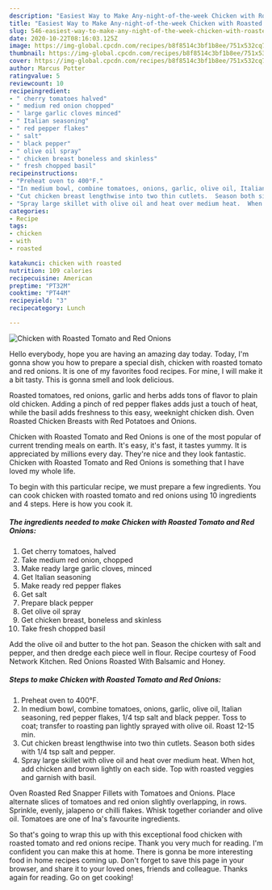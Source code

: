 ```yaml
---
description: "Easiest Way to Make Any-night-of-the-week Chicken with Roasted Tomato and Red Onions"
title: "Easiest Way to Make Any-night-of-the-week Chicken with Roasted Tomato and Red Onions"
slug: 546-easiest-way-to-make-any-night-of-the-week-chicken-with-roasted-tomato-and-red-onions
date: 2020-10-22T08:16:03.125Z
image: https://img-global.cpcdn.com/recipes/b8f8514c3bf1b8ee/751x532cq70/chicken-with-roasted-tomato-and-red-onions-recipe-main-photo.jpg
thumbnail: https://img-global.cpcdn.com/recipes/b8f8514c3bf1b8ee/751x532cq70/chicken-with-roasted-tomato-and-red-onions-recipe-main-photo.jpg
cover: https://img-global.cpcdn.com/recipes/b8f8514c3bf1b8ee/751x532cq70/chicken-with-roasted-tomato-and-red-onions-recipe-main-photo.jpg
author: Marcus Potter
ratingvalue: 5
reviewcount: 10
recipeingredient:
- " cherry tomatoes halved"
- " medium red onion chopped"
- " large garlic cloves minced"
- " Italian seasoning"
- " red pepper flakes"
- " salt"
- " black pepper"
- " olive oil spray"
- " chicken breast boneless and skinless"
- " fresh chopped basil"
recipeinstructions:
- "Preheat oven to 400°F."
- "In medium bowl, combine tomatoes, onions, garlic, olive oil, Italian seasoning, red pepper flakes, 1/4 tsp salt and black pepper.  Toss to coat; transfer to roasting pan lightly sprayed with olive oil.  Roast 12-15 min."
- "Cut chicken breast lengthwise into two thin cutlets.  Season both sides with 1/4 tsp salt and pepper."
- "Spray large skillet with olive oil and heat over medium heat.  When hot, add chicken and brown lightly on each side.  Top with roasted veggies and garnish with basil."
categories:
- Recipe
tags:
- chicken
- with
- roasted

katakunci: chicken with roasted 
nutrition: 109 calories
recipecuisine: American
preptime: "PT32M"
cooktime: "PT44M"
recipeyield: "3"
recipecategory: Lunch

---
```



![Chicken with Roasted Tomato and Red Onions](https://img-global.cpcdn.com/recipes/b8f8514c3bf1b8ee/751x532cq70/chicken-with-roasted-tomato-and-red-onions-recipe-main-photo.jpg)

Hello everybody, hope you are having an amazing day today. Today, I'm gonna show you how to prepare a special dish, chicken with roasted tomato and red onions. It is one of my favorites food recipes. For mine, I will make it a bit tasty. This is gonna smell and look delicious.

Roasted tomatoes, red onions, garlic and herbs adds tons of flavor to plain old chicken. Adding a pinch of red pepper flakes adds just a touch of heat, while the basil adds freshness to this easy, weeknight chicken dish. Oven Roasted Chicken Breasts with Red Potatoes and Onions.

Chicken with Roasted Tomato and Red Onions is one of the most popular of current trending meals on earth. It's easy, it's fast, it tastes yummy. It is appreciated by millions every day. They're nice and they look fantastic. Chicken with Roasted Tomato and Red Onions is something that I have loved my whole life.


To begin with this particular recipe, we must prepare a few ingredients. You can cook chicken with roasted tomato and red onions using 10 ingredients and 4 steps. Here is how you cook it.

<!--inarticleads1-->

##### The ingredients needed to make Chicken with Roasted Tomato and Red Onions:

1. Get  cherry tomatoes, halved
1. Take  medium red onion, chopped
1. Make ready  large garlic cloves, minced
1. Get  Italian seasoning
1. Make ready  red pepper flakes
1. Get  salt
1. Prepare  black pepper
1. Get  olive oil spray
1. Get  chicken breast, boneless and skinless
1. Take  fresh chopped basil


Add the olive oil and butter to the hot pan. Season the chicken with salt and pepper, and then dredge each piece well in flour. Recipe courtesy of Food Network Kitchen. Red Onions Roasted With Balsamic and Honey. 

<!--inarticleads2-->

##### Steps to make Chicken with Roasted Tomato and Red Onions:

1. Preheat oven to 400°F.
1. In medium bowl, combine tomatoes, onions, garlic, olive oil, Italian seasoning, red pepper flakes, 1/4 tsp salt and black pepper.  Toss to coat; transfer to roasting pan lightly sprayed with olive oil.  Roast 12-15 min.
1. Cut chicken breast lengthwise into two thin cutlets.  Season both sides with 1/4 tsp salt and pepper.
1. Spray large skillet with olive oil and heat over medium heat.  When hot, add chicken and brown lightly on each side.  Top with roasted veggies and garnish with basil.


Oven Roasted Red Snapper Fillets with Tomatoes and Onions. Place alternate slices of tomatoes and red onion slightly overlapping, in rows. Sprinkle, evenly, jalapeno or chilli flakes. Whisk together coriander and olive oil. Tomatoes are one of Ina&#39;s favourite ingredients. 

So that's going to wrap this up with this exceptional food chicken with roasted tomato and red onions recipe. Thank you very much for reading. I'm confident you can make this at home. There is gonna be more interesting food in home recipes coming up. Don't forget to save this page in your browser, and share it to your loved ones, friends and colleague. Thanks again for reading. Go on get cooking!
